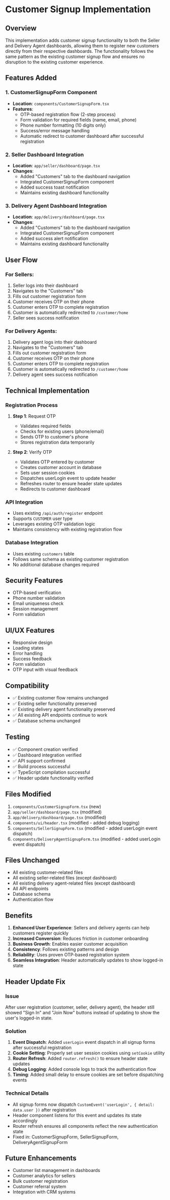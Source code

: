 # Customer Signup Implementation

## Overview
This implementation adds customer signup functionality to both the Seller and Delivery Agent dashboards, allowing them to register new customers directly from their respective dashboards. The functionality follows the same pattern as the existing customer signup flow and ensures no disruption to the existing customer experience.

## Features Added

### 1. CustomerSignupForm Component
- **Location**: `components/CustomerSignupForm.tsx`
- **Features**:
  - OTP-based registration flow (2-step process)
  - Form validation for required fields (name, email, phone)
  - Phone number formatting (10 digits only)
  - Success/error message handling
  - Automatic redirect to customer dashboard after successful registration

### 2. Seller Dashboard Integration
- **Location**: `app/seller/dashboard/page.tsx`
- **Changes**:
  - Added "Customers" tab to the dashboard navigation
  - Integrated CustomerSignupForm component
  - Added success toast notification
  - Maintains existing dashboard functionality

### 3. Delivery Agent Dashboard Integration
- **Location**: `app/delivery/dashboard/page.tsx`
- **Changes**:
  - Added "Customers" tab to the dashboard navigation
  - Integrated CustomerSignupForm component
  - Added success alert notification
  - Maintains existing dashboard functionality

## User Flow

### For Sellers:
1. Seller logs into their dashboard
2. Navigates to the "Customers" tab
3. Fills out customer registration form
4. Customer receives OTP on their phone
5. Customer enters OTP to complete registration
6. Customer is automatically redirected to `/customer/home`
7. Seller sees success notification

### For Delivery Agents:
1. Delivery agent logs into their dashboard
2. Navigates to the "Customers" tab
3. Fills out customer registration form
4. Customer receives OTP on their phone
5. Customer enters OTP to complete registration
6. Customer is automatically redirected to `/customer/home`
7. Delivery agent sees success notification

## Technical Implementation

### Registration Process
1. **Step 1**: Request OTP
   - Validates required fields
   - Checks for existing users (phone/email)
   - Sends OTP to customer's phone
   - Stores registration data temporarily

2. **Step 2**: Verify OTP
   - Validates OTP entered by customer
   - Creates customer account in database
   - Sets user session cookies
   - Dispatches userLogin event to update header
   - Refreshes router to ensure header state updates
   - Redirects to customer dashboard

### API Integration
- Uses existing `/api/auth/register` endpoint
- Supports `CUSTOMER` user type
- Leverages existing OTP validation logic
- Maintains consistency with existing registration flow

### Database Integration
- Uses existing `customers` table
- Follows same schema as existing customer registration
- No additional database changes required

## Security Features
- OTP-based verification
- Phone number validation
- Email uniqueness check
- Session management
- Form validation

## UI/UX Features
- Responsive design
- Loading states
- Error handling
- Success feedback
- Form validation
- OTP input with visual feedback

## Compatibility
- ✅ Existing customer flow remains unchanged
- ✅ Existing seller functionality preserved
- ✅ Existing delivery agent functionality preserved
- ✅ All existing API endpoints continue to work
- ✅ Database schema unchanged

## Testing
- ✅ Component creation verified
- ✅ Dashboard integration verified
- ✅ API support confirmed
- ✅ Build process successful
- ✅ TypeScript compilation successful
- ✅ Header update functionality verified

## Files Modified
1. `components/CustomerSignupForm.tsx` (new)
2. `app/seller/dashboard/page.tsx` (modified)
3. `app/delivery/dashboard/page.tsx` (modified)
4. `components/ui/header.tsx` (modified - added debug logging)
5. `components/SellerSignupForm.tsx` (modified - added userLogin event dispatch)
6. `components/DeliveryAgentSignupForm.tsx` (modified - added userLogin event dispatch)

## Files Unchanged
- All existing customer-related files
- All existing seller-related files (except dashboard)
- All existing delivery agent-related files (except dashboard)
- All API endpoints
- Database schema
- Authentication flow

## Benefits
1. **Enhanced User Experience**: Sellers and delivery agents can help customers register quickly
2. **Increased Conversion**: Reduces friction in customer onboarding
3. **Business Growth**: Enables easier customer acquisition
4. **Consistency**: Follows existing patterns and design
5. **Reliability**: Uses proven OTP-based registration system
6. **Seamless Integration**: Header automatically updates to show logged-in state

## Header Update Fix

### Issue
After user registration (customer, seller, delivery agent), the header still showed "Sign In" and "Join Now" buttons instead of updating to show the user's logged-in state.

### Solution
1. **Event Dispatch**: Added `userLogin` event dispatch in all signup forms after successful registration
2. **Cookie Setting**: Properly set user session cookies using `setCookie` utility
3. **Router Refresh**: Added `router.refresh()` to ensure header state updates
4. **Debug Logging**: Added console logs to track the authentication flow
5. **Timing**: Added small delay to ensure cookies are set before dispatching events

### Technical Details
- All signup forms now dispatch `CustomEvent('userLogin', { detail: data.user })` after registration
- Header component listens for this event and updates its state accordingly
- Router refresh ensures all components reflect the new authentication state
- Fixed in: CustomerSignupForm, SellerSignupForm, DeliveryAgentSignupForm

## Future Enhancements
- Customer list management in dashboards
- Customer analytics for sellers
- Bulk customer registration
- Customer referral system
- Integration with CRM systems 
